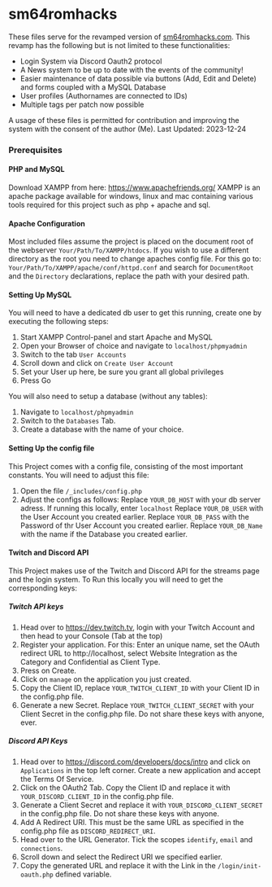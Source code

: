 # sm64romhacks

These files serve for the revamped version of [sm64romhacks.com](https://www.sm64romhacks.com). This revamp has the following but is not limited to these functionalities:
- Login System via Discord Oauth2 protocol
- A News system to be up to date with the events of the community!
- Easier maintenance of data possible via buttons (Add, Edit and Delete) and forms coupled with a MySQL Database
- User profiles (Authornames are connected to IDs)
- Multiple tags per patch now possible

A usage of these files is permitted for contribution and improving the system with the consent of the author (Me).
Last Updated: 2023-12-24

### Prerequisites

#### PHP and MySQL

Download XAMPP from here: https://www.apachefriends.org/
XAMPP is an apache package available for windows, linux and mac containing various tools required for this project such as php + apache and sql.

#### Apache Configuration

Most included files assume the project is placed on the document root of the webserver ```Your/Path/To/XAMPP/htdocs```. If you wish to use a different directory as the root you need to change apaches config file.
For this go to: ```Your/Path/To/XAMPP/apache/conf/httpd.conf``` and search for ```DocumentRoot``` and the ```Directory``` declarations, replace the path with your desired path.

#### Setting Up MySQL

You will need to have a dedicated db user to get this running, create one by executing the following steps:

1. Start XAMPP Control-panel and start Apache and MySQL
2. Open your Browser of choice and navigate to ```localhost/phpmyadmin```
3. Switch to the tab ```User Accounts```
4. Scroll down and click on ```Create User Account```
5. Set your User up here, be sure you grant all global privileges 
6. Press Go 

You will also need to setup a database (without any tables):

1. Navigate to ```localhost/phpmyadmin```
2. Switch to the ```Databases``` Tab.
3. Create a database with the name of your choice.

#### Setting Up the config file

This Project comes with a config file, consisting of the most important constants. You will need to adjust this file:

1. Open the file ```/_includes/config.php```
2. Adjust the configs as follows:
    Replace `YOUR_DB_HOST` with your db server adress. If running this locally, enter `localhost`
    Replace `YOUR_DB_USER` with the User Account you created earlier.
    Replace `YOUR_DB_PASS` with the Password of thr User Account you created earlier.
    Replace `YOUR_DB_Name` with the name if the Database you created earlier.

#### Twitch and Discord API

This Project makes use of the Twitch and Discord API for the streams page and the login system. To Run this locally you will need to get the corresponding keys:

##### Twitch API keys

1. Head over to https://dev.twitch.tv, login with your Twitch Account and then head to your Console (Tab at the top)
2. Register your application. For this: Enter an unique name, set the OAuth redirect URL to http://localhost, select Website Integration as the Category and Confidential as Client Type.
3. Press on Create.
4. Click on ```manage``` on the application you just created.
5. Copy the Client ID, replace ```YOUR_TWITCH_CLIENT_ID``` with your Client ID in the config.php file.
6. Generate a new Secret. Replace ```YOUR_TWITCH_CLIENT_SECRET``` with your Client Secret in the config.php file. Do not share these keys with anyone, ever.

##### Discord API Keys

1. Head over to https://discord.com/developers/docs/intro and click on ```Applications``` in the top left corner. Create a new application and accept the Terms Of Service.
2. Click on the OAuth2 Tab. Copy the Client ID and replace it with ```YOUR_DISCORD_CLIENT_ID``` in the config.php file.
3. Generate a Client Secret and replace it with ```YOUR_DISCORD_CLIENT_SECRET``` in the config.php file. Do not share these keys with anyone.
4. Add A Redirect URI. This must be the same URL as specified in the config.php file as ```DISCORD_REDIRECT_URI```.
5. Head over to the URL Generator. Tick the scopes ```identify```, ```email``` and ```connections```.
6. Scroll down and select the Redirect URI we specified earlier.
7. Copy the generated URL and replace it with the Link in the ```/login/init-oauth.php``` defined variable.
